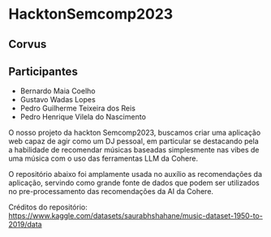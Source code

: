 # HacktonSemcomp2023
## Corvus
## Participantes
* Bernardo Maia Coelho
* Gustavo Wadas Lopes
* Pedro Guilherme Teixeira dos Reis
* Pedro Henrique Vilela do Nascimento

O nosso projeto da hackton Semcomp2023, buscamos criar uma aplicação web capaz de agir como um DJ pessoal, em particular se destacando pela a habilidade de recomendar músicas baseadas simplesmente nas vibes de uma música com o uso das ferramentas LLM da Cohere.

O repositório abaixo foi amplamente usada no auxílio as recomendações da aplicação, servindo como grande fonte de dados que podem ser utilizados no pre-processamento das recomendações da AI da Cohere.

Créditos do repositório: https://www.kaggle.com/datasets/saurabhshahane/music-dataset-1950-to-2019/data